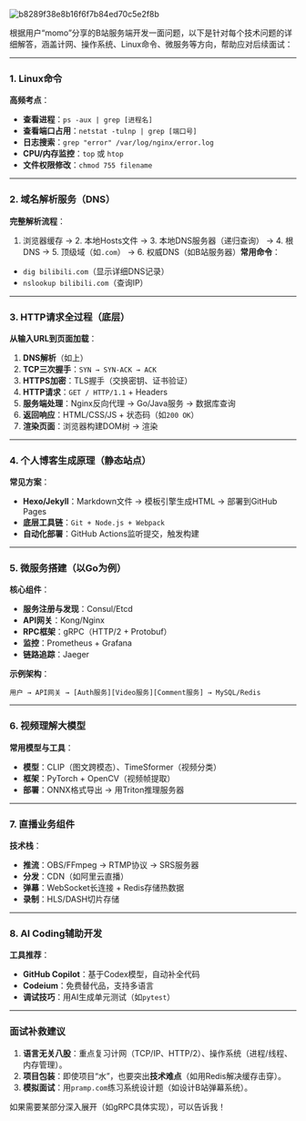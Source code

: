 ![b8289f38e8b16f6f7b84ed70c5e2f8b](D:\HuaweiMoveData\Users\13565650660\Desktop\~\图片\b8289f38e8b16f6f7b84ed70c5e2f8b.jpg)

根据用户“momo”分享的B站服务端开发一面问题，以下是针对每个技术问题的详细解答，涵盖计网、操作系统、Linux命令、微服务等方向，帮助应对后续面试：

------

### **1. Linux命令**

**高频考点**：

- **查看进程**：`ps -aux | grep [进程名]`
- **查看端口占用**：`netstat -tulnp | grep [端口号]`
- **日志搜索**：`grep "error" /var/log/nginx/error.log`
- **CPU/内存监控**：`top` 或 `htop`
- **文件权限修改**：`chmod 755 filename`

------

### **2. 域名解析服务（DNS）**

**完整解析流程**：

1. 浏览器缓存 → 2. 本地Hosts文件 → 3. 本地DNS服务器（递归查询） → 4. 根DNS → 5. 顶级域（如`.com`） → 6. 权威DNS（如B站服务器）
    ​**常用命令**​：

- `dig bilibili.com`（显示详细DNS记录）
- `nslookup bilibili.com`（查询IP）

------

### **3. HTTP请求全过程（底层）**

**从输入URL到页面加载**：

1. **DNS解析**（如上）
2. **TCP三次握手**：`SYN → SYN-ACK → ACK`
3. **HTTPS加密**：TLS握手（交换密钥、证书验证）
4. **HTTP请求**：`GET / HTTP/1.1` + Headers
5. **服务端处理**：Nginx反向代理 → Go/Java服务 → 数据库查询
6. **返回响应**：HTML/CSS/JS + 状态码（如`200 OK`）
7. **渲染页面**：浏览器构建DOM树 → 渲染

------

### **4. 个人博客生成原理（静态站点）**

**常见方案**：

- **Hexo/Jekyll**：Markdown文件 → 模板引擎生成HTML → 部署到GitHub Pages
- **底层工具链**：`Git + Node.js + Webpack`
- **自动化部署**：GitHub Actions监听提交，触发构建

------

### **5. 微服务搭建（以Go为例）**

**核心组件**：

- **服务注册与发现**：Consul/Etcd
- **API网关**：Kong/Nginx
- **RPC框架**：gRPC（HTTP/2 + Protobuf）
- **监控**：Prometheus + Grafana
- **链路追踪**：Jaeger

**示例架构**：

```plaintext
用户 → API网关 → [Auth服务][Video服务][Comment服务] → MySQL/Redis
```

------

### **6. 视频理解大模型**

**常用模型与工具**：

- **模型**：CLIP（图文跨模态）、TimeSformer（视频分类）
- **框架**：PyTorch + OpenCV（视频帧提取）
- **部署**：ONNX格式导出 → 用Triton推理服务器

------

### **7. 直播业务组件**

**技术栈**：

- **推流**：OBS/FFmpeg → RTMP协议 → SRS服务器
- **分发**：CDN（如阿里云直播）
- **弹幕**：WebSocket长连接 + Redis存储热数据
- **录制**：HLS/DASH切片存储

------

### **8. AI Coding辅助开发**

**工具推荐**：

- **GitHub Copilot**：基于Codex模型，自动补全代码
- **Codeium**：免费替代品，支持多语言
- **调试技巧**：用AI生成单元测试（如`pytest`）

------

### **面试补救建议**

1. **语言无关八股**：重点复习计网（TCP/IP、HTTP/2）、操作系统（进程/线程、内存管理）。
2. **项目包装**：即使项目“水”，也要突出**技术难点**（如用Redis解决缓存击穿）。
3. **模拟面试**：用`pramp.com`练习系统设计题（如设计B站弹幕系统）。

如果需要某部分深入展开（如gRPC具体实现），可以告诉我！